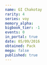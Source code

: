 ```yaml
---
name: GI Chakotay
rarity: 4
series: voy
memory_alpha:
bigbook_tier: -1
events: 0
in_portal: true
date: 05/09/2016
obtained: Pack
mega: false
published: true
---
```



